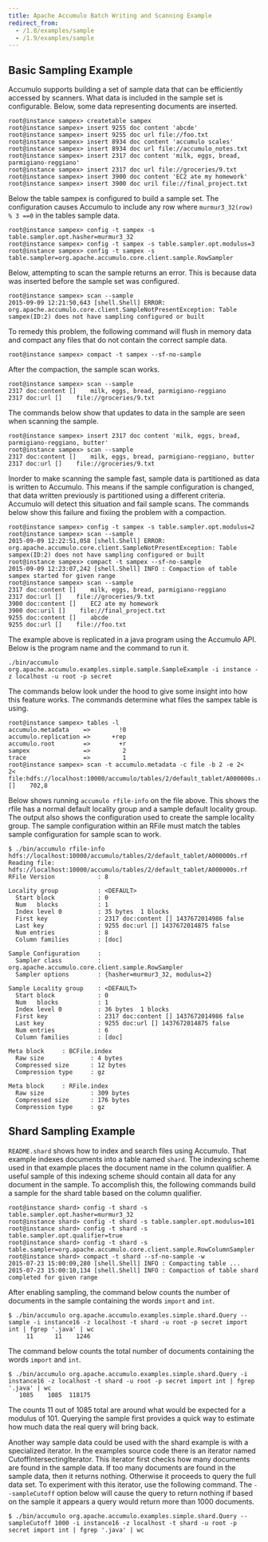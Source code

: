 ```yaml
---
title: Apache Accumulo Batch Writing and Scanning Example
redirect_from:
  - /1.8/examples/sample
  - /1.9/examples/sample
---
```


Basic Sampling Example
----------------------

Accumulo supports building a set of sample data that can be efficiently
accessed by scanners.  What data is included in the sample set is configurable.
Below, some data representing documents are inserted.  

    root@instance sampex> createtable sampex
    root@instance sampex> insert 9255 doc content 'abcde'
    root@instance sampex> insert 9255 doc url file://foo.txt
    root@instance sampex> insert 8934 doc content 'accumulo scales'
    root@instance sampex> insert 8934 doc url file://accumulo_notes.txt
    root@instance sampex> insert 2317 doc content 'milk, eggs, bread, parmigiano-reggiano'
    root@instance sampex> insert 2317 doc url file://groceries/9.txt
    root@instance sampex> insert 3900 doc content 'EC2 ate my homework'
    root@instance sampex> insert 3900 doc uril file://final_project.txt

Below the table sampex is configured to build a sample set.  The configuration
causes Accumulo to include any row where `murmur3_32(row) % 3 ==0` in the
tables sample data.

    root@instance sampex> config -t sampex -s table.sampler.opt.hasher=murmur3_32
    root@instance sampex> config -t sampex -s table.sampler.opt.modulus=3
    root@instance sampex> config -t sampex -s table.sampler=org.apache.accumulo.core.client.sample.RowSampler

Below, attempting to scan the sample returns an error.  This is because data
was inserted before the sample set was configured.

    root@instance sampex> scan --sample
    2015-09-09 12:21:50,643 [shell.Shell] ERROR: org.apache.accumulo.core.client.SampleNotPresentException: Table sampex(ID:2) does not have sampling configured or built

To remedy this problem, the following command will flush in memory data and
compact any files that do not contain the correct sample data.   

    root@instance sampex> compact -t sampex --sf-no-sample

After the compaction, the sample scan works.  

    root@instance sampex> scan --sample
    2317 doc:content []    milk, eggs, bread, parmigiano-reggiano
    2317 doc:url []    file://groceries/9.txt

The commands below show that updates to data in the sample are seen when
scanning the sample.

    root@instance sampex> insert 2317 doc content 'milk, eggs, bread, parmigiano-reggiano, butter'
    root@instance sampex> scan --sample
    2317 doc:content []    milk, eggs, bread, parmigiano-reggiano, butter
    2317 doc:url []    file://groceries/9.txt

Inorder to make scanning the sample fast, sample data is partitioned as data is
written to Accumulo.  This means if the sample configuration is changed, that
data written previously is partitioned using a different criteria.  Accumulo
will detect this situation and fail sample scans.  The commands below show this
failure and fixiing the problem with a compaction.

    root@instance sampex> config -t sampex -s table.sampler.opt.modulus=2
    root@instance sampex> scan --sample
    2015-09-09 12:22:51,058 [shell.Shell] ERROR: org.apache.accumulo.core.client.SampleNotPresentException: Table sampex(ID:2) does not have sampling configured or built
    root@instance sampex> compact -t sampex --sf-no-sample
    2015-09-09 12:23:07,242 [shell.Shell] INFO : Compaction of table sampex started for given range
    root@instance sampex> scan --sample
    2317 doc:content []    milk, eggs, bread, parmigiano-reggiano
    2317 doc:url []    file://groceries/9.txt
    3900 doc:content []    EC2 ate my homework
    3900 doc:uril []    file://final_project.txt
    9255 doc:content []    abcde
    9255 doc:url []    file://foo.txt

The example above is replicated in a java program using the Accumulo API.
Below is the program name and the command to run it.

    ./bin/accumulo org.apache.accumulo.examples.simple.sample.SampleExample -i instance -z localhost -u root -p secret

The commands below look under the hood to give some insight into how this
feature works.  The commands determine what files the sampex table is using.

    root@instance sampex> tables -l
    accumulo.metadata    =>        !0
    accumulo.replication =>      +rep
    accumulo.root        =>        +r
    sampex               =>         2
    trace                =>         1
    root@instance sampex> scan -t accumulo.metadata -c file -b 2 -e 2<
    2< file:hdfs://localhost:10000/accumulo/tables/2/default_tablet/A000000s.rf []    702,8

Below shows running `accumulo rfile-info` on the file above.  This shows the
rfile has a normal default locality group and a sample default locality group.
The output also shows the configuration used to create the sample locality
group.  The sample configuration within an RFile must match the tables sample
configuration for sample scan to work.

    $ ./bin/accumulo rfile-info hdfs://localhost:10000/accumulo/tables/2/default_tablet/A000000s.rf
    Reading file: hdfs://localhost:10000/accumulo/tables/2/default_tablet/A000000s.rf
    RFile Version            : 8
    
    Locality group           : <DEFAULT>
      Start block            : 0
      Num   blocks           : 1
      Index level 0          : 35 bytes  1 blocks
      First key              : 2317 doc:content [] 1437672014986 false
      Last key               : 9255 doc:url [] 1437672014875 false
      Num entries            : 8
      Column families        : [doc]
    
    Sample Configuration     :
      Sampler class          : org.apache.accumulo.core.client.sample.RowSampler
      Sampler options        : {hasher=murmur3_32, modulus=2}

    Sample Locality group    : <DEFAULT>
      Start block            : 0
      Num   blocks           : 1
      Index level 0          : 36 bytes  1 blocks
      First key              : 2317 doc:content [] 1437672014986 false
      Last key               : 9255 doc:url [] 1437672014875 false
      Num entries            : 6
      Column families        : [doc]
    
    Meta block     : BCFile.index
      Raw size             : 4 bytes
      Compressed size      : 12 bytes
      Compression type     : gz

    Meta block     : RFile.index
      Raw size             : 309 bytes
      Compressed size      : 176 bytes
      Compression type     : gz


Shard Sampling Example
-------------------------

`README.shard` shows how to index and search files using Accumulo.  That
example indexes documents into a table named `shard`.  The indexing scheme used
in that example places the document name in the column qualifier.  A useful
sample of this indexing scheme should contain all data for any document in the
sample.   To accomplish this, the following commands build a sample for the
shard table based on the column qualifier.

    root@instance shard> config -t shard -s table.sampler.opt.hasher=murmur3_32
    root@instance shard> config -t shard -s table.sampler.opt.modulus=101
    root@instance shard> config -t shard -s table.sampler.opt.qualifier=true
    root@instance shard> config -t shard -s table.sampler=org.apache.accumulo.core.client.sample.RowColumnSampler
    root@instance shard> compact -t shard --sf-no-sample -w
    2015-07-23 15:00:09,280 [shell.Shell] INFO : Compacting table ...
    2015-07-23 15:00:10,134 [shell.Shell] INFO : Compaction of table shard completed for given range

After enabling sampling, the command below counts the number of documents in
the sample containing the words `import` and `int`.     

    $ ./bin/accumulo org.apache.accumulo.examples.simple.shard.Query --sample -i instance16 -z localhost -t shard -u root -p secret import int | fgrep '.java' | wc
         11      11    1246

The command below counts the total number of documents containing the words
`import` and `int`.

    $ ./bin/accumulo org.apache.accumulo.examples.simple.shard.Query -i instance16 -z localhost -t shard -u root -p secret import int | fgrep '.java' | wc
       1085    1085  118175

The counts 11 out of 1085 total are around what would be expected for a modulus
of 101.  Querying the sample first provides a quick way to estimate how much data
the real query will bring back. 

Another way sample data could be used with the shard example is with a
specialized iterator.  In the examples source code there is an iterator named
CutoffIntersectingIterator.  This iterator first checks how many documents are
found in the sample data.  If too many documents are found in the sample data,
then it returns nothing.   Otherwise it proceeds to query the full data set.
To experiment with this iterator, use the following command.  The
`--sampleCutoff` option below will cause the query to return nothing if based
on the sample it appears a query would return more than 1000 documents.

    $ ./bin/accumulo org.apache.accumulo.examples.simple.shard.Query --sampleCutoff 1000 -i instance16 -z localhost -t shard -u root -p secret import int | fgrep '.java' | wc
